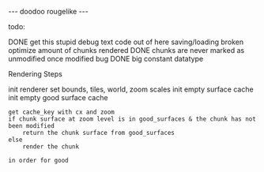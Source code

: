 --- doodoo rougelike ---

todo:

DONE get this stupid debug text code out of here
saving/loading broken
optimize amount of chunks rendered
DONE chunks are never marked as unmodified once modified bug
DONE big constant datatype





Rendering Steps

init renderer
    set bounds, tiles, world, zoom scales
    init empty surface cache
    init empty good surface cache

    get cache_key with cx and zoom
    if chunk surface at zoom level is in good_surfaces & the chunk has not been modified
        return the chunk surface from good_surfaces
    else
        render the chunk

    in order for good

